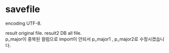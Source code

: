 # savefile
encoding UTF-8.

result original file. 
result2 DB all file.  
p_major이 중복된 컬럼으로 import이 안되서 p_major1 , p_major2로 수정시켰습니다. 
